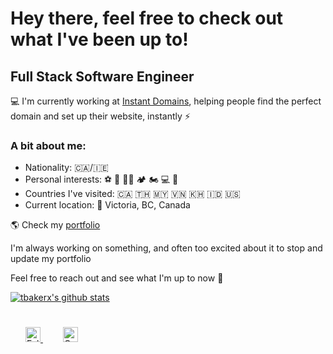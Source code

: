 # Hey there, feel free to check out what I've been up to!

## Full Stack Software Engineer

💻 I'm currently working at [Instant Domains](https://instantdomains.com), helping people find the perfect domain and set up their website, instantly ⚡️

### A bit about me:

- Nationality: 🇨🇦/🇮🇪
- Personal interests: ⚽ 🥊 💪🏽 🏕 🏍 💻 🛫
- Countries I've visited: 🇨🇦 🇹🇭 🇲🇾 🇻🇳 🇰🇭 🇮🇩 🇺🇸
- Current location: 📍 Victoria, BC, Canada

🌎 Check my [portfolio](https://www.timbaker.me/)

I'm always working on something, and often too excited about it to stop and update my portfolio

Feel free to reach out and see what I'm up to now 💬

[![tbakerx's github stats](https://github-readme-stats.vercel.app/api?username=tbakerx&count_private=true&show_icons=true&title_color=fff&icon_color=79ff97&text_color=9f9f9f&bg_color=151515)](https://github.com/tbakerx)

<div style="padding: 25px 0;">
    <a href="https://twitter.com/Timbakerx" style="padding: 24px;">
    <img src="https://github.com/tbakerx/tbakerx/blob/main/assets/twitter-green.png" alt="Follow me on twitter"  width="24" height="24">
    </a>
     <a href="https://www.linkedin.com/in/timbakerx/" style="padding: 8px; width: 24px; height: 24px;">
        <img src="https://github.com/tbakerx/tbakerx/blob/main/assets/linkedin-green.png" alt="Connect on Linkedin" width="24" height="24">
    </a>
</div>
